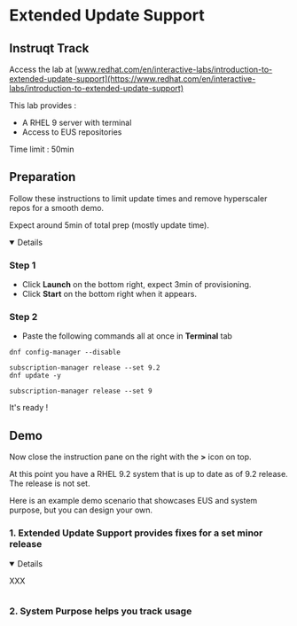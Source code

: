 # Extended Update Support

## Instruqt Track

Access the lab at [www.redhat.com/en/interactive-labs/introduction-to-extended-update-support](https://www.redhat.com/en/interactive-labs/introduction-to-extended-update-support)

This lab provides :
- A RHEL 9 server with terminal
- Access to EUS repositories

Time limit : 50min

## Preparation

Follow these instructions to limit update times and remove hyperscaler repos for a smooth demo.

Expect around 5min of total prep (mostly update time).

<details open>
        
### Step 1

- Click **Launch** on the bottom right, expect 3min of provisioning.
- Click **Start** on the bottom right when it appears.

### Step 2

- Paste the following commands all at once in **Terminal** tab
```
dnf config-manager --disable

subscription-manager release --set 9.2
dnf update -y

subscription-manager release --set 9
```

It's ready !

</details>

## Demo

Now close the instruction pane on the right with the **>** icon on top.

At this point you have a RHEL 9.2 system that is up to date as of 9.2 release. The release is not set.

Here is an example demo scenario that showcases EUS and system purpose, but you can design your own.

### 1. Extended Update Support provides fixes for a set minor release

<details open>
        
XXX        
```bash

```

</details>

### 2. System Purpose helps you track usage
